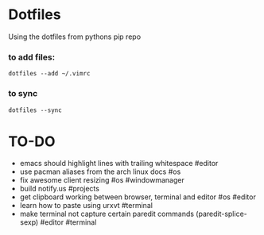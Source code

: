 Dotfiles
========

Using the dotfiles from pythons pip repo

### to add files:

`dotfiles --add ~/.vimrc`

### to sync

`dotfiles --sync`

TO-DO
=====

 + emacs should highlight lines with trailing whitespace #editor
 + use pacman aliases from the arch linux docs #os
 + fix awesome client resizing #os #windowmanager
 + build notify.us #projects
 + get clipboard working between browser, terminal and editor
   #os #editor
 + learn how to paste using urxvt #terminal
 + make terminal not capture certain paredit commands
   (paredit-splice-sexp) #editor #terminal 
